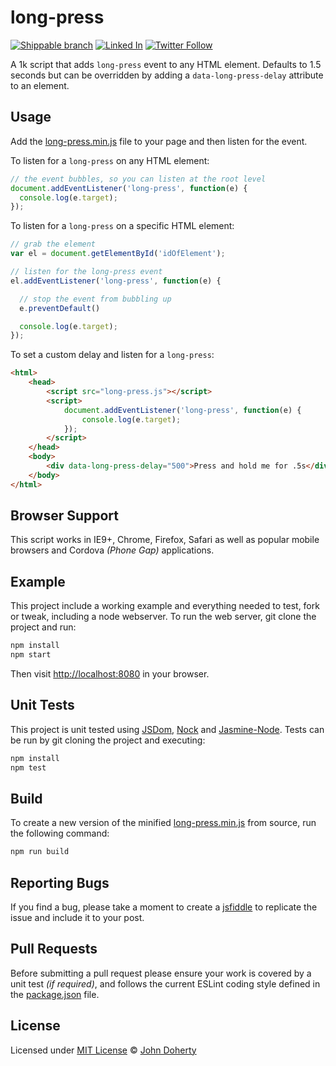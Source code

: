 # long-press

[![Shippable branch](https://img.shields.io/shippable/593aa7c6118f370700f9f244/master.svg)](https://app.shippable.com/projects/593aa7c6118f370700f9f244)  [![Linked In](https://img.shields.io/badge/Linked-In-blue.svg)](https://www.linkedin.com/in/john-i-doherty) [![Twitter Follow](https://img.shields.io/twitter/follow/CambridgeMVP.svg?style=social&label=Twitter&style=plastic)](https://twitter.com/CambridgeMVP)

A 1k script that adds `long-press` event to any HTML element. Defaults to 1.5 seconds but can be overridden by adding a `data-long-press-delay` attribute to an element.

## Usage

Add the [long-press.min.js](dist/long-press.min.js) file to your page and then listen for the event.

To listen for a `long-press` on any HTML element:

```js
// the event bubbles, so you can listen at the root level
document.addEventListener('long-press', function(e) {
  console.log(e.target);
});
```

To listen for a `long-press` on a specific HTML element:

```js
// grab the element
var el = document.getElementById('idOfElement');

// listen for the long-press event
el.addEventListener('long-press', function(e) {

  // stop the event from bubbling up
  e.preventDefault()

  console.log(e.target);
});
```

To set a custom delay and listen for a `long-press`:

```html
<html>
    <head>
        <script src="long-press.js"></script>
        <script>
            document.addEventListener('long-press', function(e) {
                console.log(e.target);
            });
        </script>
    </head>
    <body>
        <div data-long-press-delay="500">Press and hold me for .5s</div>
    </body>
</html>
```

## Browser Support

This script works in IE9+, Chrome, Firefox, Safari as well as popular mobile browsers and Cordova _(Phone Gap)_ applications.

## Example

This project include a working example and everything needed to test, fork or tweak, including a node webserver. To run the web server, git clone the project and run:

```bash
npm install
npm start
```

Then visit [http://localhost:8080](http://localhost:8080) in your browser.

## Unit Tests

This project is unit tested using [JSDom](https://github.com/tmpvar/jsdom), [Nock](https://github.com/node-nock/nock) and [Jasmine-Node](https://github.com/mhevery/jasmine-node). Tests can be run by git cloning the project and executing:

```bash
npm install
npm test
```

## Build

To create a new version of the minified [long-press.min.js](dist/long-press.min.js) from source, run the following command:

```bash
npm run build
```

## Reporting Bugs

If you find a bug, please take a moment to create a [jsfiddle](https://jsfiddle.net) to replicate the issue and include it to your post.

## Pull Requests

Before submitting a pull request please ensure your work is covered by a unit test _(if required)_, and follows the current ESLint coding style defined in the [package.json](package.json) file.

## License

Licensed under [MIT License](LICENSE) &copy; [John Doherty](http://www.johndoherty.info)
